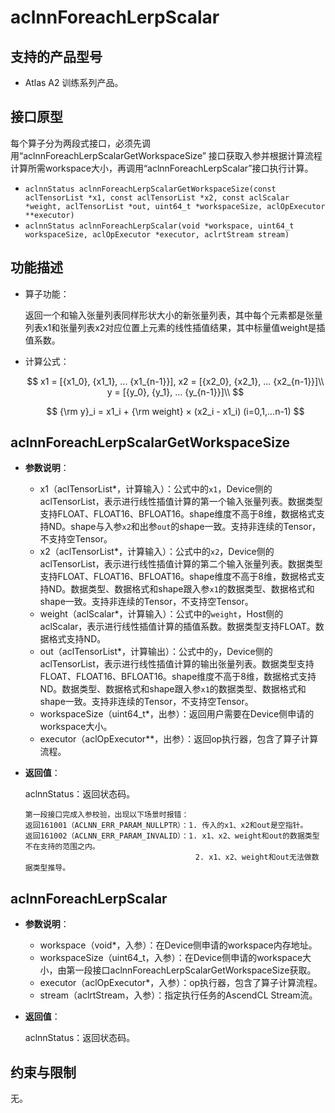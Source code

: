 # aclnnForeachLerpScalar

## 支持的产品型号

- Atlas A2 训练系列产品。

## 接口原型

每个算子分为两段式接口，必须先调用“aclnnForeachLerpScalarGetWorkspaceSize” 接口获取入参并根据计算流程计算所需workspace大小，再调用“aclnnForeachLerpScalar”接口执行计算。

- `aclnnStatus aclnnForeachLerpScalarGetWorkspaceSize(const aclTensorList *x1, const aclTensorList *x2, const aclScalar *weight, aclTensorList *out, uint64_t *workspaceSize, aclOpExecutor **executor)`
- `aclnnStatus aclnnForeachLerpScalar(void *workspace, uint64_t workspaceSize, aclOpExecutor *executor, aclrtStream stream)`

## 功能描述

- 算子功能：
  
  返回一个和输入张量列表同样形状大小的新张量列表，其中每个元素都是张量列表x1和张量列表x2对应位置上元素的线性插值结果，其中标量值weight是插值系数。

- 计算公式：

  $$
  x1 = [{x1_0}, {x1_1}, ... {x1_{n-1}}], x2 = [{x2_0}, {x2_1}, ... {x2_{n-1}}]\\
  y = [{y_0}, {y_1}, ... {y_{n-1}}]\\
  $$

  $$
  {\rm y}_i = x1_i + {\rm weight} × (x2_i - x1_i) (i=0,1,...n-1)
  $$

## aclnnForeachLerpScalarGetWorkspaceSize

- **参数说明**：

  - x1（aclTensorList*，计算输入）：公式中的`x1`，Device侧的aclTensorList，表示进行线性插值计算的第一个输入张量列表。数据类型支持FLOAT、FLOAT16、BFLOAT16。shape维度不高于8维，数据格式支持ND。shape与入参`x2`和出参`out`的shape一致。支持非连续的Tensor，不支持空Tensor。
  - x2（aclTensorList*，计算输入）：公式中的`x2`，Device侧的aclTensorList，表示进行线性插值计算的第二个输入张量列表。数据类型支持FLOAT、FLOAT16、BFLOAT16。shape维度不高于8维，数据格式支持ND。数据类型、数据格式和shape跟入参`x1`的数据类型、数据格式和shape一致。支持非连续的Tensor，不支持空Tensor。
  - weight（aclScalar*，计算输入）：公式中的`weight`，Host侧的aclScalar，表示进行线性插值计算的插值系数。数据类型支持FLOAT。数据格式支持ND。
  - out（aclTensorList*，计算输出）：公式中的`y`，Device侧的aclTensorList，表示进行线性插值计算的输出张量列表。数据类型支持FLOAT、FLOAT16、BFLOAT16。shape维度不高于8维，数据格式支持ND。数据类型、数据格式和shape跟入参`x1`的数据类型、数据格式和shape一致。支持非连续的Tensor，不支持空Tensor。
  - workspaceSize（uint64_t\*，出参）：返回用户需要在Device侧申请的workspace大小。
  - executor（aclOpExecutor\**，出参）：返回op执行器，包含了算子计算流程。

- **返回值**：

  aclnnStatus：返回状态码。

  ```
  第一段接口完成入参校验，出现以下场景时报错：
  返回161001（ACLNN_ERR_PARAM_NULLPTR）：1. 传入的x1、x2和out是空指针。
  返回161002（ACLNN_ERR_PARAM_INVALID）：1. x1、x2、weight和out的数据类型不在支持的范围之内。
                                        2. x1、x2、weight和out无法做数据类型推导。
  ```

## aclnnForeachLerpScalar

- **参数说明**：

  - workspace（void\*，入参）：在Device侧申请的workspace内存地址。
  - workspaceSize（uint64_t，入参）：在Device侧申请的workspace大小，由第一段接口aclnnForeachLerpScalarGetWorkspaceSize获取。
  - executor（aclOpExecutor\*，入参）：op执行器，包含了算子计算流程。
  - stream（aclrtStream，入参）：指定执行任务的AscendCL Stream流。

- **返回值**：

  aclnnStatus：返回状态码。

## 约束与限制

无。

